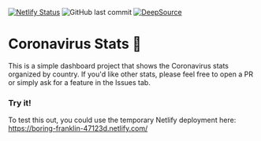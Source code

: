 [![Netlify Status](https://api.netlify.com/api/v1/badges/b9b6e953-19ad-420a-bf8c-f8da0318b456/deploy-status)](https://app.netlify.com/sites/boring-franklin-47123d/deploys)
![GitHub last commit](https://img.shields.io/github/last-commit/yonifra/corona-stats)
[![DeepSource](https://deepsource.io/gh/yonifra/corona-stats.svg/?label=active+issues&token=jgV44A0JS33dEA2FSJpsvowE)](https://deepsource.io/gh/yonifra/corona-stats/?ref=repository-badge)

# Coronavirus Stats 🦠

This is a simple dashboard project that shows the Coronavirus stats organized by country. If you'd like other stats, please feel free to open a PR or simply ask for a feature in the Issues tab.

### Try it!

To test this out, you could use the temporary Netlify deployment here: https://boring-franklin-47123d.netlify.com/
